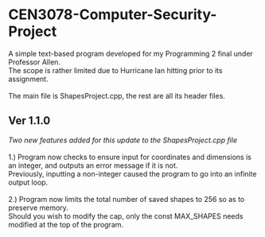 # CEN3078-Computer-Security-Project
A simple text-based program developed for my Programming 2 final under Professor Allen. \
The scope is rather limited due to Hurricane Ian hitting prior to its assignment.  
\
The main file is ShapesProject.cpp, the rest are all its header files. 

## Ver 1.1.0
*Two new features added for this update to the ShapesProject.cpp file* \
\
1.) Program now checks to ensure input for coordinates and dimensions is an integer, and outputs an error message if it is not. \
Previously, inputting a non-integer caused the program to go into an infinite output loop. \
\
2.) Program now limits the total number of saved shapes to 256 so as to preserve memory. \
Should you wish to modify the cap, only the const MAX_SHAPES needs modified at the top of the program.
